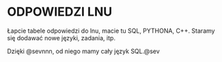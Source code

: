 # ODPOWIEDZI LNU

Łapcie tabele odpowiedzi do lnu, macie tu SQL, PYTHONA, C++. Staramy się dodawać nowe języki, zadania, itp.

Dzięki @sevnnn, od niego mamy cały język SQL.@sev
